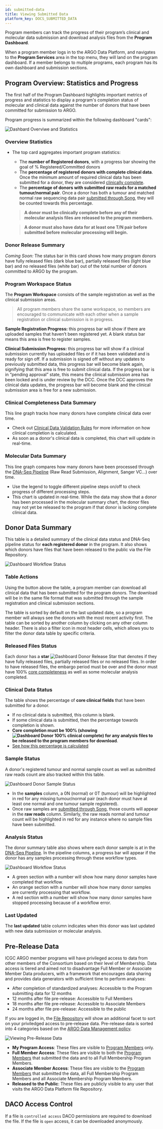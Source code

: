 ```yaml
---
id: submitted-data
title: Viewing Submitted Data
platform_key: DOCS_SUBMITTED_DATA
---
```


Program members can track the progress of their program’s clinical and molecular data submission and download analysis files from the **Program Dashboard**.

When a program member logs in to the ARGO Data Platform, and navigates to the **Program Services** area in the top menu, they will land on the program dashboard. If a member belongs to multiple programs, each program has its own dashboard and submission sections.

## Program Overview: Statistics and Progress

The first half of the Program Dashboard highlights important metrics of progress and statistics to display a program's completion status of molecular and clinical data against the number of donors that have been committed for submission to ARGO.

Program progress is summarized within the following dashboard "cards":

![Dashbard Overviwe and Statistics](/assets/submission/program_stats_section.png)

### Overview Statistics

- The top card aggregates important program statistics:

  - The **number of Registered donors**, with a progress bar showing the goal of % Registered/Committed donors
  - The **percentage of registered donors with complete clinical data**. Once the minimum amount of required clinical data has been submitted for a donor, they are considered [clinically complete](/docs/submission/clinical-data-validation-rules#clinical-data-completion).
  - The **percentage of donors with submitted raw reads for a matched tumour/normal pair**. Once a donor has both a tumour and matched normal raw sequencing data pair [submitted through Song](/docs/submission/submitting-molecular-data), they will be counted towards this percentage.

  > **A donor must be clinically complete before any of their molecular analysis files are released to the program members.**

  > **A donor must also have data for at least one T/N pair before submitted before molecular processing will begin.**

### Donor Release Summary

_Coming Soon:_ The status bar in this card shows how many program donors have fully released files (dark blue bar), partially released files (light blue bar) and no released files (white bar) out of the total number of donors committed to ARGO by the program.

### Program Workspace Status

The **Program Workspace** consists of the sample registration as well as the clinical submission areas.

> All program members share the same workspace, so members are encouraged to communicate with each other when a sample registration or clinical submission is in progress.

**Sample Registration Progress:** this progress bar will show if there are uploaded samples that haven’t been registered yet. A blank status bar means this area is free to register samples.

**Clinical Submission Progress:** this progress bar will show if a clinical submission currently has uploaded files or if it has been validated and is ready for sign off. If a submission is signed off without any updates to previously submitted data, this progress bar will become blank again, signifying that this area is free to submit clinical data. If the progress bar is in “pending approval” state, this means the clinical submission area has been locked and is under review by the DCC. Once the DCC approves the clinical data updates, the progress bar will become blank and the clinical submission area is free for a new submission.

### Clinical Completeness Data Summary

This line graph tracks how many donors have complete clinical data over time.

- Check out [Clinical Data Validation Rules](/docs/submission/clinical-data-validation-rules) for more information on how clinical completion is calculated.
- As soon as a donor's clinical data is completed, this chart will update in real-time.

### Molecular Data Summary

This line graph compares how many donors have been processed through the [DNA-Seq Pipeline](/docs/analysis-workflows/dna-alignment) (Raw Read Submission, Alignment, Sanger VC...) over time.

- Use the legend to toggle different pipeline steps on/off to check progress of different processing steps.
- This chart is updated in real-time. While the data may show that a donor has been processed in the molecular summary chart, the donor files may not yet be released to the program if that donor is lacking complete clinical data.

## Donor Data Summary

This table is a detailed summary of the clinical data status and DNA-Seq pipeline status for **each registered donor** in the program. It also shows which donors have files that have been released to the public via the File Repository.

![Dashboard Workflow Status](/assets/submission/program_donor_summary_section.png)

### Table Actions

Using the button above the table, a program member can download all clinical data that has been submitted for the program donors. The download will be in the same file format that was submitted through the sample registration and clinical submission sections.

The table is sorted by default on the last updated date, so a program member will always see the donors with the most recent activity first. The table can be sorted by another column by clicking on any other column header. There is also a filter icon in most header cells, which allows you to filter the donor data table by specific criteria.

### Released Files Status

Each donor has a **star** ![Dashboard Donor Release Star](/assets/submission/dashboard-donor-star.png) that denotes if they have fully released files, partially released files or no released files. In order to have released files, the embargo period must be over and the donor must have 100% [core completeness](/docs/submission/clinical-data-validation-rules#clinical-data-completion) as well as some molecular analysis completed.

### Clinical Data Status

The table shows the percentage of **core clinical fields** that have been submitted for a donor.

- If no clinical data is submitted, this column is blank.
- If some clinical data is submitted, then the percentage towards completion is shown.
- **Core completion must be 100% (showing ![Dashboard Donor 100% clinical complete](/assets/submission/dashboard-clinical-complete.png)) for any analysis files to be released to the program members for download**.
- [See how this percentage is calculated](/docs/submission/clinical-data-validation-rules#clinical-data-completion)

### Sample Status

A donor's registered tumour and normal sample count as well as submitted raw reads count are also tracked within this table.

![Dashboard Donor Sample Status](/assets/submission/dashboard-samples-raw-reads.png)

- In the **samples** column, a 0N (normal) or 0T (tumour) will be highlighted in red for any missing tumour/normal pair (each donor must have at least one normal and one tumour sample registered).
- Once raw samples are [submitted through Song](/docs/submission/submitting-molecular-data), those counts will appear in the **raw reads** column. Similarly, the raw reads normal and tumour count will be highlighted in red for any instance where no sample files have been submitted.

### Analysis Status

The donor summary table also shows where each donor sample is at in the [DNA-Seq Pipeline](/docs/analysis-workflows/dna-alignment). In the pipeline columns, a progress bar will appear if the donor has any samples processing through these workflow types.

![Dashboard Workflow Status](/assets/submission/dashboard-workflow-statusbar.png)

- A green section with a number will show how many donor samples have completed that workflow.
- An orange section with a number will show how many donor samples are currently processing that workflow.
- A red section with a number will show how many donor samples have stopped processing because of a workflow error.
<!-- - Hovering over these sections will show the specific Submitter Sample IDs for each workflow status. -->

### Last Updated

The **last updated** table column indicates when this donor was last updated with new data submission or molecular analysis.

## Pre-Release Data

ICGC ARGO member programs will have privileged access to data from other members of the Consortium based on their level of Membership. Data access is tiered and aimed not to disadvantage Full Member or Associate Member Data producers, with a framework that encourages data sharing and provides data generators with sufficient time to perform analyses:

- After completion of standardized analyses: Accessible to the Program submitting data for 12 months
- 12 months after file pre-release: Accessible to Full Members
- 18 months after file pre-release: Accessible to Associate Members
- 24 months after file pre-release: Accessible to the public

If you are logged in, the [File Repository](https://platform.icgc-argo.org/repository) will show an additional facet to sort on your priviledged access to pre-release data. Pre-release data is sorted into 4 categories based on the [ARGO Data Management policy](https://www.icgc-argo.org/page/133/e2-data-management).

![Viewing Pre-Release Data](/assets/submission/pre-release-data-file-repo-view.png)

- **My Program Access**: These files are visible to [Program Members](/docs/submission/managing-program-access) only.
- **Full Member Access**: These files are visible to both the [Program Members](/docs/submission/managing-program-access) that submitted the data and to all Full Membership Program Members.
- **Associate Member Access**: These files are visible to the [Program Members](/docs/submission/managing-program-access) that submitted the data, all Full Membership Program Members and all Associate Membership Program Members.
- **Released to the Public**: These files are publicly visible to any user that visits the ARGO Data Platform file Repository.

## DACO Access Control

If a file is `controlled access` DACO permissions are required to download the file. If the file is `open` access, it can be downloaded anonymously.
